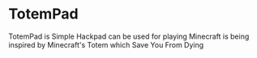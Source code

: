 # TotemPad
TotemPad is Simple Hackpad can be used for playing Minecraft is being inspired by Minecraft's Totem which Save You From Dying
